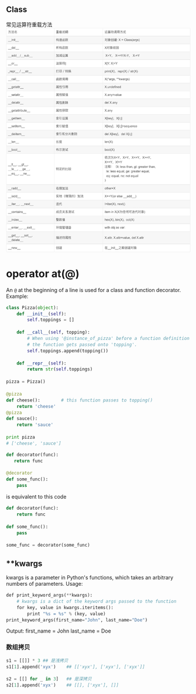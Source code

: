 ## Class
常见运算符重载方法
![](../asset/python.png)

# operator at(@)
An `@` at the beginning of a line is used for a class and function decorator.
Example:
```Python
class Pizza(object):
    def __init__(self):
        self.toppings = []

    def __call__(self, topping):
        # When using '@instance_of_pizza' before a function definition
        # the function gets passed onto 'topping'.
        self.toppings.append(topping())

    def __repr__(self):
        return str(self.toppings)

pizza = Pizza()

@pizza
def cheese():        # this function passes to topping()
    return 'cheese'
@pizza
def sauce():
    return 'sauce'

print pizza
# ['cheese', 'sauce']
```

```Python
def decorator(func):
   return func

@decorator
def some_func():
    pass
```
is equivalent to this code
```Python
def decorator(func):
    return func

def some_func():
    pass

some_func = decorator(some_func)
```

## \*\*kwargs
kwargs is a parameter in Python's functions, which takes an arbitrary numbers of parameters. 
Usage:
```Python
def print_keyword_args(**kwargs):
	# kwargs is a dict of the keyword args passed to the function
	for key, value in kwargs.iteritems():
		print "%s = %s" % (key, value)
print_keyword_args(first_name="John", last_name="Doe")
```
Output:
first_name = John
last_name = Doe

### 数组拷贝
```Python
s1 = [[]] * 3 ## 是浅拷贝
s1[1].append('xyx')    ## [['xyx'], ['xyx'], ['xyx']]

s2 = [[] for _ in 3]   ## 是深拷贝
s2[1].append('xyx')    ## [[], ['xyx'], []]

```